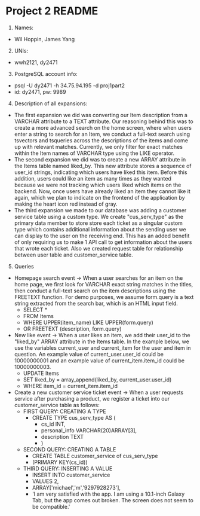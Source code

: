 # Project 2 README
1. Names:
- Wil Hoppin, James Yang

2. UNIs:
- wwh2121, dy2471

3. PostgreSQL account info:
- psql -U dy2471 -h 34.75.94.195 -d proj1part2
- id: dy2471, pw: 9989

4. Description of all expansions:
- The first expansion we did was converting our Item description from a VARCHAR attribute to a TEXT attribute. Our reasoning behind this was to create a more advanced search on the home screen, where when users enter a string to search for an Item, we conduct a full-text search using tsvectors and tsqueries across the descriptions of the items and come up with relevant matches. Currently, we only filter for exact matches within the Item names of VARCHAR type using the LIKE operator.
- The second expansion we did was to create a new ARRAY attribute in the Items table named liked_by. This new attribute stores a sequence of user_id strings, indicating which users have liked this item. Before this addition, users could like an item as many times as they wanted because we were not tracking which users liked which items on the backend. Now, once users have already liked an item they cannot like it again, which we plan to indicate on the frontend of the application by making the heart icon red instead of gray.
- The third expansion we made to our database was adding a customer service table using a custom type. We create "cus_serv_type" as the primary data member to store store each ticket as a singular custom type which contains additional information about the sending user we can display to the user on the receiving end. This has an added benefit of only requiring us to make 1 API call to get information about the users that wrote each ticket. Also we created request table for relationship between user table and customer_service table.

5. Queries
- Homepage search event -> When a user searches for an item on the home page, we first look for VARCHAR exact string matches in the titles, then conduct a full-text search on the item descriptions using the FREETEXT function. For demo purposes, we assume form.query is a text string extracted from the search bar, which is an HTML input field.
    - SELECT *
    - FROM Items
    - WHERE UPPER(item_name) LIKE UPPER(form.query)
    - OR FREETEXT (description, form.query)
- New like event -> When a user likes an item, we add their user_id to the "liked_by" ARRAY attribute in the Items table. In the example below, we use the variables current_user and current_item for the user and item in question. An example value of current_user.user_id could be 10000000001 and an example value of current_item.item_id could be 10000000003.
    - UPDATE Items
    - SET liked_by = array_append(liked_by, current_user.user_id)
    - WHERE item_id = current_item.item_id
- Create a new customer service ticket event -> When a user requests service after purchasing a product, we register a ticket into our customer_service table as follows:
    - FIRST QUERY: CREATING A TYPE
        - CREATE TYPE cus_serv_type AS (
            - cs_id INT,
            - personal_info VARCHAR(20)ARRAY[3],
            - description TEXT
            - )
    - SECOND QUERY: CREATING A TABLE
        - CREATE TABLE customer_service of cus_serv_type
        - (PRIMARY KEY(cs_id))
    - THIRD QUERY: INSERTING A VALUE
        - INSERT INTO customer_service
        - VALUES 2,
        - ARRAY['michael','m','9297928273'],
        - 'I am very satisfied with the app. I am using a 10.1-inch Galaxy Tab, but the app comes out broken. The screen does not seem to be compatible.'


